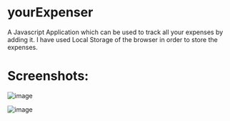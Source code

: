 # yourExpenser

A Javascript Application which can be used to track all your expenses by adding it. I have used Local Storage of the browser in order to store the expenses.

# Screenshots:

![image](https://user-images.githubusercontent.com/56965636/155967662-48c6bac5-65f8-4844-a47d-4ec7797dccb6.png)


![image](https://user-images.githubusercontent.com/56965636/155967508-2e90c346-3942-4283-b087-e7d48d62d8ef.png)

